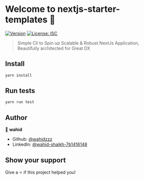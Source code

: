 # Welcome to nextjs-starter-templates 👋
[![Version](https://img.shields.io/npm/v/nextjs-starter-templates.svg)](https://www.npmjs.com/package/nextjs-starter-templates)
[![License: ISC](https://img.shields.io/badge/License-ISC-yellow.svg)](#)

> Simple Cli to Spin up Scalable & Robust NextJs Application, Beautifully architected for Great DX

## Install

```sh
yarn install
```

## Run tests

```sh
yarn run test
```

## Author

👤 **wahid**

* Github: [@wahidzzz](https://github.com/wahidzzz)
* LinkedIn: [@wahid-shaikh-7b1416148](https://linkedin.com/in/wahid-shaikh-7b1416148)

## Show your support

Give a ⭐️ if this project helped you!
